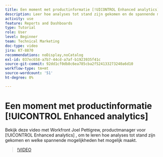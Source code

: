 ```yaml
---
title: Een moment met productinformatie [!UICONTROL Enhanced analytics]
description: Leer hoe analyses tot stand zijn gekomen en de spannende mogelijkheden die dit mogelijk maakt met Joel Pettigrew, productmanager voor [!UICONTROL Enhanced analytics] .
activity: use
feature: Reports and Dashboards
type: Tutorial
role: User
level: Beginner
team: Technical Marketing
doc-type: video
jira: KT-8870
recommendations: noDisplay,noCatalog
exl-id: 037ec658-a7b7-44cd-a7af-b1923935f41c
source-git-commit: 92dd1cf0db8c6ea785cba2f524133273240a6d10
workflow-type: tm+mt
source-wordcount: '51'
ht-degree: 0%

---
```


# Een moment met productinformatie [!UICONTROL Enhanced analytics]

Bekijk deze video met Workfront Joel Pettigrew, productmanager voor [!UICONTROL Enhanced analytics] , om te leren hoe analyses tot stand zijn gekomen en welke spannende mogelijkheden het mogelijk maakt.

>[!VIDEO](https://video.tv.adobe.com/v/335042/?quality=12&learn=on)
